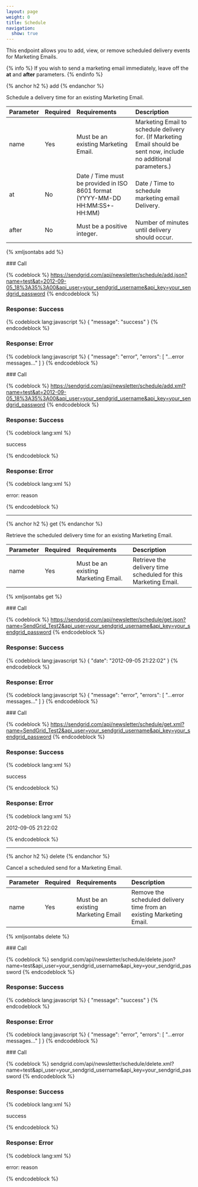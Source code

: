 ```yaml
---
layout: page
weight: 0
title: Schedule
navigation:
  show: true
---
```


This endpoint allows you to add, view, or remove scheduled delivery events for Marketing Emails.


{% info %} If you wish to send a marketing email immediately, leave off the **at** and **after** parameters. {% endinfo %}
 
{% anchor h2 %} add {% endanchor %}


Schedule a delivery time for an existing Marketing Email.

<table>
<thead>
<tr class="header">
<th align="left">Parameter</th>
<th align="left">Required</th>
<th align="left">Requirements</th>
<th align="left">Description</th>
</tr>
</thead>
<tbody>
<tr class="odd">
<td align="left">name</td>
<td align="left">Yes</td>
<td align="left">Must be an existing Marketing Email.</td>
<td align="left">Marketing Email to schedule delivery for. (If Marketing Email should be sent now, include no additional parameters.)</td>
</tr>
<tr class="even">
<td align="left">at</td>
<td align="left">No</td>
<td align="left">Date / Time must be provided in ISO 8601 format (YYYY-MM-DD HH:MM:SS+-HH:MM)</td>
<td align="left">Date / Time to schedule marketing email Delivery.</td>
</tr>
<tr class="odd">
<td align="left">after</td>
<td align="left">No</td>
<td align="left">Must be a positive integer.</td>
<td align="left">Number of minutes until delivery should occur.</td>
</tr>
</tbody>
</table>

{% xmljsontabs add %}

<div class="tab-content">
<div class="tab-pane active" id="add-json">
### Call

{% codeblock %} https://sendgrid.com/api/newsletter/schedule/add.json?name=test&at=2012-09-05_18%3A35%3A00&api_user=your_sendgrid_username&api_key=your_sendgrid_password {% endcodeblock %}

### Response: Success


{% codeblock lang:javascript %}
{
  "message": "success"
}
{% endcodeblock %}


### Response: Error


{% codeblock lang:javascript %}
{
  "message": "error",
  "errors": [
    "...error messages..."
  ]
}
{% endcodeblock %}


</div>
<div class="tab-pane" id="add-xml">
### Call

{% codeblock %} https://sendgrid.com/api/newsletter/schedule/add.xml?name=test&at=2012-09-05_18%3A35%3A00&api_user=your_sendgrid_username&api_key=your_sendgrid_password {% endcodeblock %}

### Response: Success


{% codeblock lang:xml %}
<?xml version="1.0" encoding="ISO-8859-1"?>

<result>
   <message>success</message>
</result>

{% endcodeblock %}


### Response: Error


{% codeblock lang:xml %}
<?xml version="1.0" encoding="ISO-8859-1"?>

<result>
   <message>error: reason</message>
</result>

{% endcodeblock %}


</div>
</div>

* * * * *


{% anchor h2 %} get {% endanchor %}


Retrieve the scheduled delivery time for an existing Marketing Email.

<table>
<thead>
<tr class="header">
<th align="left">Parameter</th>
<th align="left">Required</th>
<th align="left">Requirements</th>
<th align="left">Description</th>
</tr>
</thead>
<tbody>
<tr class="odd">
<td align="left">name</td>
<td align="left">Yes</td>
<td align="left">Must be an existing Marketing Email.</td>
<td align="left">Retrieve the delivery time scheduled for this Marketing Email.</td>
</tr>
</tbody>
</table>

{% xmljsontabs get %}

<div class="tab-content">
<div class="tab-pane active" id="get-json">
### Call

{% codeblock %} https://sendgrid.com/api/newsletter/schedule/get.json?name=SendGrid_Test2&api_user=your_sendgrid_username&api_key=your_sendgrid_password {% endcodeblock %}

### Response: Success


{% codeblock lang:javascript %}
{
  "date": "2012-09-05 21:22:02"
}
{% endcodeblock %}


### Response: Error


{% codeblock lang:javascript %}
{
  "message": "error",
  "errors": [
    "...error messages..."
  ]
}
{% endcodeblock %}


</div>
<div class="tab-pane" id="get-xml">
### Call

{% codeblock %} https://sendgrid.com/api/newsletter/schedule/get.xml?name=SendGrid_Test2&api_user=your_sendgrid_username&api_key=your_sendgrid_password {% endcodeblock %}

### Response: Success


{% codeblock lang:xml %}
<?xml version="1.0" encoding="ISO-8859-1"?>

<result>
   <message>success</message>
</result>

{% endcodeblock %}


### Response: Error


{% codeblock lang:xml %}
<?xml version="1.0" encoding="ISO-8859-1"?>

<scheduled>
   <date> 2012-09-05 21:22:02 </date>
</scheduled>

{% endcodeblock %}


</div>
</div>

* * * * *


{% anchor h2 %} delete {% endanchor %}


Cancel a scheduled send for a Marketing Email.

<table>
<thead>
<tr class="header">
<th align="left">Parameter</th>
<th align="left">Required</th>
<th align="left">Requirements</th>
<th align="left">Description</th>
</tr>
</thead>
<tbody>
<tr class="odd">
<td align="left">name</td>
<td align="left">Yes</td>
<td align="left">Must be an existing Marketing Email</td>
<td align="left">Remove the scheduled delivery time from an existing Marketing Email.</td>
</tr>
</tbody>
</table>

{% xmljsontabs delete %}

<div class="tab-content">
<div class="tab-pane active" id="delete-json">
### Call

{% codeblock %} sendgrid.com/api/newsletter/schedule/delete.json?name=test&api_user=your_sendgrid_username&api_key=your_sendgrid_password {% endcodeblock %}

### Response: Success


{% codeblock lang:javascript %}
{
  "message": "success"
}
{% endcodeblock %}


### Response: Error


{% codeblock lang:javascript %}
{
  "message": "error",
  "errors": [
    "...error messages..."
  ]
}
{% endcodeblock %}


</div>
<div class="tab-pane" id="delete-xml">
### Call

{% codeblock %} sendgrid.com/api/newsletter/schedule/delete.xml?name=test&api_user=your_sendgrid_username&api_key=your_sendgrid_password {% endcodeblock %}

### Response: Success


{% codeblock lang:xml %}
<?xml version="1.0" encoding="ISO-8859-1"?>

<result>
   <message>success</message>
</result>

{% endcodeblock %}


### Response: Error


{% codeblock lang:xml %}
<?xml version="1.0" encoding="ISO-8859-1"?>

<result>
   <message>error: reason</message>
</result>

{% endcodeblock %}


</div>
</div>

